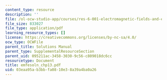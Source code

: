 ```yaml
---
content_type: resource
description: ''
file: /ol-ocw-studio-app/courses/res-6-001-electromagnetic-fields-and-energy-spring-2008/03eaa95ab3bbfa0810e38a39a4ba0a26_emfesoln_chp13.pdf
file_size: 833027
file_type: application/pdf
learning_resource_types: []
license: https://creativecommons.org/licenses/by-nc-sa/4.0/
ocw_type: OCWFile
parent_title: Solutions Manual
parent_type: SupplementalResourceSection
parent_uid: 095211ac-3458-3030-9c56-c809018dc6cc
resourcetype: Document
title: emfesoln_chp13.pdf
uid: 03eaa95a-b3bb-fa08-10e3-8a39a4ba0a26
---
```

